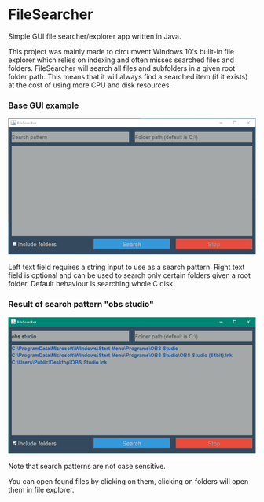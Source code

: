 # FileSearcher
Simple GUI file searcher/explorer app written in Java.

This project was mainly made to circumvent Windows 10's built-in file explorer which relies on indexing and often misses searched files and folders. FileSearcher will  search all files and subfolders in a given root folder path. This means that it will always find a searched item (if it exists) at the cost of using more CPU and disk resources.

### Base GUI example
![alt text](https://github.com/jrukavina/FileSearcher/blob/main/figs/base_gui.png?raw=true)

Left text field requires a string input to use as a search pattern. Right text field is optional and can be used to search only certain folders given a root folder. Default behaviour is searching whole C disk.



### Result of search pattern "obs studio"
![alt text](https://github.com/jrukavina/FileSearcher/blob/main/figs/search_example.png?raw=true)

Note that search patterns are not case sensitive.

You can open found files by clicking on them, clicking on folders will open them in file explorer.
